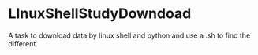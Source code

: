 LInuxShellStudyDowndoad
=======================

A task to download data by linux shell and python and use a .sh to find the different. 
